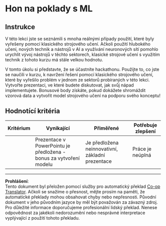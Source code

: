 <!--
CO_OP_TRANSLATOR_METADATA:
{
  "original_hash": "fdebfcd0a3f12c9e2b436ded1aa79885",
  "translation_date": "2025-09-05T00:13:52+00:00",
  "source_file": "9-Real-World/1-Applications/assignment.md",
  "language_code": "cs"
}
-->
# Hon na poklady s ML

## Instrukce

V této lekci jste se seznámili s mnoha reálnými případy použití, které byly vyřešeny pomocí klasického strojového učení. Ačkoli použití hlubokého učení, nových technik a nástrojů v AI a využívání neuronových sítí pomohlo urychlit vývoj nástrojů v těchto sektorech, klasické strojové učení s využitím technik z tohoto kurzu má stále velkou hodnotu.

V tomto úkolu si představte, že se účastníte hackathonu. Použijte to, co jste se naučili v kurzu, k navržení řešení pomocí klasického strojového učení, které by vyřešilo problém v jednom ze sektorů probíraných v této lekci. Vytvořte prezentaci, ve které budete diskutovat, jak svůj nápad implementujete. Bonusové body získáte, pokud dokážete shromáždit vzorová data a vytvořit model strojového učení na podporu svého konceptu!

## Hodnotící kritéria

| Kritérium | Vynikající                                                        | Přiměřené                                       | Potřebuje zlepšení     |
| --------- | ----------------------------------------------------------------- | ----------------------------------------------- | ---------------------- |
|           | Prezentace v PowerPointu je předložena - bonus za vytvoření modelu | Je předložena neinnovativní, základní prezentace | Práce je neúplná       |

---

**Prohlášení**:  
Tento dokument byl přeložen pomocí služby pro automatický překlad [Co-op Translator](https://github.com/Azure/co-op-translator). Ačkoli se snažíme o přesnost, mějte prosím na paměti, že automatické překlady mohou obsahovat chyby nebo nepřesnosti. Původní dokument v jeho původním jazyce by měl být považován za závazný zdroj. Pro důležité informace doporučujeme profesionální lidský překlad. Nenese odpovědnost za jakékoli nedorozumění nebo nesprávné interpretace vyplývající z použití tohoto překladu.